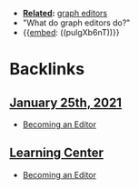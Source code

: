 - **[Related](<Related.md>):** [graph editors](<graph editors.md>)
- "What do graph editors do?"
- {{[embed](<embed.md>): ((pulgXb6nT))}}

# Backlinks
## [January 25th, 2021](<January 25th, 2021.md>)
- [Becoming an Editor](<Becoming an Editor.md>)

## [Learning Center](<Learning Center.md>)
- [Becoming an Editor](<Becoming an Editor.md>)

